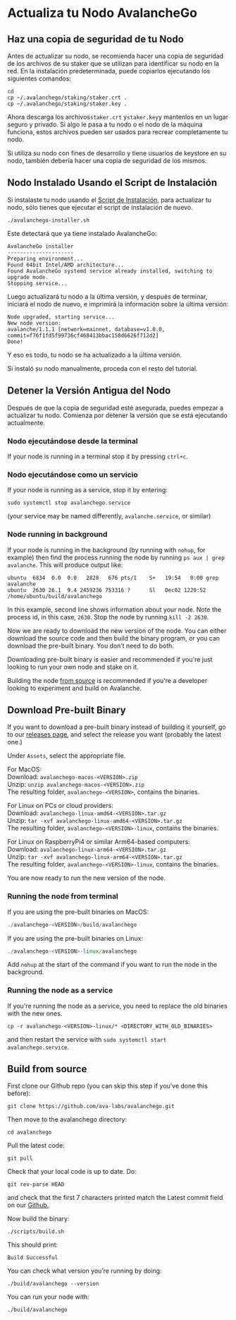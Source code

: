 # Actualiza tu Nodo AvalancheGo

## **Haz una copia de seguridad de tu Nodo**

Antes de actualizar su nodo, se recomienda hacer una copia de seguridad de los archivos de su staker que se utilizan para identificar su nodo en la red. En la instalación predeterminada, puede copiarlos ejecutando los siguientes comandos:

```text
cd
cp ~/.avalanchego/staking/staker.crt .
cp ~/.avalanchego/staking/staker.key .
```

Ahora descarga los archivos`staker.crt` y`staker.key`y mantenlos en un lugar seguro y privado. Si algo le pasa a tu nodo o el nodo de la máquina funciona, estos archivos pueden ser usados para recrear completamente tu nodo.

Si utiliza su nodo con fines de desarrollo y tiene usuarios de keystore en su nodo, también debería hacer una copia de seguridad de los mismos.

## Nodo Instalado Usando el Script de Instalación

Si instalaste tu nodo usando el [Script de Instalación](set-up-node-with-installer.md), para actualizar tu nodo, sólo tienes que ejecutar el script de instalación de nuevo.

```text
./avalanchego-installer.sh
```

Este detectará que ya tiene instalado AvalancheGo:

```text
AvalancheGo installer
---------------------
Preparing environment...
Found 64bit Intel/AMD architecture...
Found AvalancheGo systemd service already installed, switching to upgrade mode.
Stopping service...
```

Luego actualizará tu nodo a la última versión, y después de terminar, iniciará el nodo de nuevo, e imprimirá la información sobre la última versión:

```text
Node upgraded, starting service...
New node version:
avalanche/1.1.1 [network=mainnet, database=v1.0.0, commit=f76f1fd5f99736cf468413bbac158d6626f712d2]
Done!
```

Y eso es todo, tu nodo se ha actualizado a la última versión.

Si instaló su nodo manualmente, proceda con el resto del tutorial.

## **Detener la Versión Antigua del Nodo**

Después de que la copia de seguridad esté asegurada, puedes empezar a actualizar tu nodo. Comienza por detener la versión que se está ejecutando actualmente.

### Nodo ejecutándose desde la terminal

If your node is running in a terminal stop it by pressing `ctrl+c`.

### Nodo ejecutándose como un servicio

If your node is running as a service, stop it by entering:

`sudo systemctl stop avalanchego.service`

\(your service may be named differently, `avalanche.service`, or similar\)

### Node running in background

If your node is running in the background \(by running with `nohup`, for example\) then find the process running the node by running `ps aux | grep avalanche`. This will produce output like:

```text
ubuntu  6834  0.0  0.0   2828   676 pts/1    S+   19:54   0:00 grep avalanche
ubuntu  2630 26.1  9.4 2459236 753316 ?      Sl   Dec02 1220:52 /home/ubuntu/build/avalanchego
```

In this example, second line shows information about your node. Note the process id, in this case, `2630`. Stop the node by running `kill -2 2630`.

Now we are ready to download the new version of the node. You can either download the source code and then build the binary program, or you can download the pre-built binary. You don’t need to do both.

Downloading pre-built binary is easier and recommended if you're just looking to run your own node and stake on it.

Building the node [from source](upgrade-your-avalanchego-node.md#build-from-source) is recommended if you're a developer looking to experiment and build on Avalanche.

## **Download Pre-built Binary**

If you want to download a pre-built binary instead of building it yourself, go to our [releases page](https://github.com/ava-labs/avalanchego/releases), and select the release you want \(probably the latest one.\)

Under `Assets`, select the appropriate file.

For MacOS:  
Download: `avalanchego-macos-<VERSION>.zip`  
Unzip: `unzip avalanchego-macos-<VERSION>.zip`  
The resulting folder, `avalanchego-<VERSION>`, contains the binaries.

For Linux on PCs or cloud providers:  
Download: `avalanchego-linux-amd64-<VERSION>.tar.gz`  
Unzip: `tar -xvf avalanchego-linux-amd64-<VERSION>.tar.gz`  
The resulting folder, `avalanchego-<VERSION>-linux`, contains the binaries.

For Linux on RaspberryPi4 or similar Arm64-based computers:  
Download: `avalanchego-linux-arm64-<VERSION>.tar.gz`  
Unzip: `tar -xvf avalanchego-linux-arm64-<VERSION>.tar.gz`  
The resulting folder, `avalanchego-<VERSION>-linux`, contains the binaries.

You are now ready to run the new version of the node.

### Running the node from terminal

If you are using the pre-built binaries on MacOS:

```cpp
./avalanchego-<VERSION>/build/avalanchego
```

If you are using the pre-built binaries on Linux:

```cpp
./avalanchego-<VERSION>-linux/avalanchego
```

Add `nohup` at the start of the command if you want to run the node in the background.

### Running the node as a service

If you're running the node as a service, you need to replace the old binaries with the new ones.

`cp -r avalanchego-<VERSION>-linux/* <DIRECTORY_WITH_OLD_BINARIES>`

and then restart the service with `sudo systemctl start avalanchego.service`.

## **Build from source**

First clone our Github repo \(you can skip this step if you’ve done this before\):

```text
git clone https://github.com/ava-labs/avalanchego.git
```

Then move to the avalanchego directory:

```text
cd avalanchego
```

Pull the latest code:

```text
git pull
```

Check that your local code is up to date. Do:

```text
git rev-parse HEAD
```

and check that the first 7 characters printed match the Latest commit field on our [Github.](https://github.com/ava-labs/avalanchego)

Now build the binary:

```text
./scripts/build.sh
```

This should print:

```text
Build Successful
```

You can check what version you’re running by doing:

```text
./build/avalanchego --version
```

You can run your node with:

```text
./build/avalanchego
```

<!--stackedit_data:
eyJoaXN0b3J5IjpbLTg3OTE0OTY1Ml19
-->